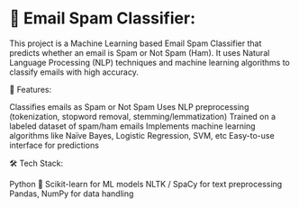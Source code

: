 # 📧 Email Spam Classifier:

This project is a Machine Learning based Email Spam Classifier that predicts whether an email is Spam or Not Spam (Ham). It uses Natural Language Processing (NLP) techniques and machine learning algorithms to classify emails with high accuracy.

🚀 Features:

Classifies emails as Spam or Not Spam
Uses NLP preprocessing (tokenization, stopword removal, stemming/lemmatization)
Trained on a labeled dataset of spam/ham emails
Implements machine learning algorithms like Naïve Bayes, Logistic Regression, SVM, etc
Easy-to-use interface for predictions

🛠️ Tech Stack:

Python 🐍
Scikit-learn for ML models
NLTK / SpaCy for text preprocessing
Pandas, NumPy for data handling

